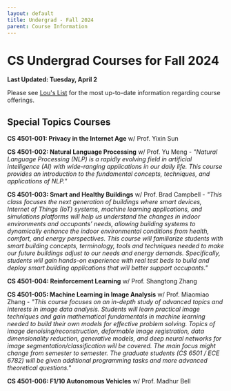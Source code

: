 ```yaml
---
layout: default
title: Undergrad - Fall 2024
parent: Course Information
---
```


# CS Undergrad Courses for Fall 2024

__Last Updated: Tuesday, April 2__

Please see [Lou's List](https://louslist.org/page.php?Semester=1242&Type=Group&Group=CompSci) for the most up-to-date information regarding course offerings.

## Special Topics Courses

__CS 4501-001: Privacy in the Internet Age__ w/ Prof. Yixin Sun

__CS 4501-002: Natural Language Processing__ w/ Prof. Yu Meng - _"Natural Language Processing (NLP) is a rapidly evolving field in artificial intelligence (AI) with wide-ranging applications in our daily life. This course provides an introduction to the fundamental concepts, techniques, and applications of NLP."_

__CS 4501-003: Smart and Healthy Buildings__ w/ Prof. Brad Campbell - _"This class focuses the next generation of buildings where smart devices, Internet of Things (IoT) systems, machine learning applications, and simulations platforms will help us understand the changes in indoor environments and occupants’ needs, allowing building systems to dynamically enhance the indoor environmental conditions from health, comfort, and energy perspectives. This course will familiarize students with smart building concepts, terminology, tools and techniques needed to make our future buildings adjust to our needs and energy demands. Specifically, students will gain hands-on experience with real test beds to build and deploy smart building applications that will better support occupants."_

__CS 4501-004: Reinforcement Learning__ w/ Prof. Shangtong Zhang

__CS 4501-005: Machine Learning in Image Analysis__ w/ Prof. Miaomiao Zhang - _"This course focuses on an in-depth study of advanced topics and interests in image data analysis. Students will learn practical image techniques and gain mathematical fundamentals in machine learning needed to build their own models for effective problem solving. Topics of image denoising/reconstruction, deformable image registration, data dimensionality reduction, generative models, and deep neural networks for image segmentation/classification will be covered. The main focus might change from semester to semester. The graduate students (CS 6501 / ECE 6782) will be given additional programming tasks and more advanced theoretical questions."_

__CS 4501-006: F1/10 Autonomous Vehicles__ w/ Prof. Madhur Bell

